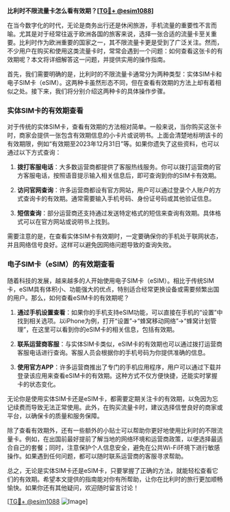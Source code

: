 **比利时不限流量卡怎么看有效期？[[TG💪+ @esim1088](https://t.me/s/esim1088)]**

在当今数字化的时代，无论是商务出行还是休闲旅游，手机流量的重要性不言而喻。尤其是对于经常往返于欧洲各国的旅客来说，选择一张合适的流量卡至关重要。比利时作为欧洲重要的国家之一，其不限流量卡更是受到了广泛关注。然而，不少用户在购买和使用这类流量卡时，常常会遇到一个问题：如何查看这张卡的有效期呢？本文将详细解答这一问题，并提供实用的操作指南。

首先，我们需要明确的是，比利时的不限流量卡通常分为两种类型：实体SIM卡和电子SIM卡（eSIM）。这两种卡虽然形态不同，但在查看有效期的方法上却有着相似之处。接下来，我们将分别介绍这两种卡的具体操作步骤。

### 实体SIM卡的有效期查看

对于传统的实体SIM卡，查看有效期的方法相对简单。一般来说，当你购买这张卡时，商家会提供一张包含有效期信息的小卡片或说明书。上面会清楚地标明该卡的有效期限，例如“有效期至2023年12月31日”等。如果你遗失了这些资料，也可以通过以下方式查询：

1. **拨打客服电话**：大多数运营商都提供了客服热线服务。你可以拨打运营商的官方客服电话，按照语音提示输入相关信息后，即可查询到你的SIM卡有效期。
   
2. **访问官网查询**：许多运营商都设有官方网站，用户可以通过登录个人账户的方式查询卡的有效期。通常需要输入手机号码、身份证号码或其他验证信息。

3. **短信查询**：部分运营商还支持通过发送特定格式的短信来查询有效期。具体格式可以在官方网站或说明书上找到。

需要注意的是，在查看实体SIM卡有效期时，一定要确保你的手机处于联网状态，并且网络信号良好。这样可以避免因网络问题导致的查询失败。

### 电子SIM卡（eSIM）的有效期查看

随着科技的发展，越来越多的人开始使用电子SIM卡（eSIM）。相比于传统SIM卡，eSIM具有体积小、功能强大的优点，特别适合经常更换设备或需要频繁出国的用户。那么，如何查看eSIM卡的有效期呢？

1. **通过手机设置查看**：如果你的手机支持eSIM功能，可以直接在手机的“设置”中找到相关选项。以iPhone为例，打开“设置”→“蜂窝移动网络”→“蜂窝计划管理”，在这里可以看到你的eSIM卡的相关信息，包括有效期。

2. **联系运营商客服**：与实体SIM卡类似，eSIM卡的有效期也可以通过拨打运营商客服电话进行查询。客服人员会根据你的手机号码为你提供准确的信息。

3. **使用官方APP**：许多运营商推出了专门的手机应用程序，用户可以通过下载并登录该应用来查看eSIM卡的有效期。这种方式不仅方便快捷，还能实时掌握卡的状态变化。

无论你是使用实体SIM卡还是eSIM卡，都需要定期关注卡的有效期，以免因为忘记续费而导致无法正常使用。此外，在购买流量卡时，建议选择信誉良好的商家或平台，以确保卡的质量和服务保障。

除了查看有效期外，还有一些额外的小贴士可以帮助你更好地使用比利时的不限流量卡。例如，在出国前最好提前了解当地的网络环境和运营商政策，以便选择最适合自己的套餐；同时，注意保护个人信息安全，避免在公共Wi-Fi环境下进行敏感操作。如果遇到任何问题，都可以随时联系运营商的客服寻求帮助。

总之，无论是实体SIM卡还是eSIM卡，只要掌握了正确的方法，就能轻松查看它们的有效期。希望本文提供的指南能对你有所帮助，让你在比利时的旅行更加顺畅愉快。如果你还有其他疑问，欢迎随时留言讨论！

[[TG💪+ @esim1088](https://t.me/s/esim1088) ![Image](https://i.postimg.cc/4NQfJmqS/Snipaste-2025-05-13-00-14-12.png)]